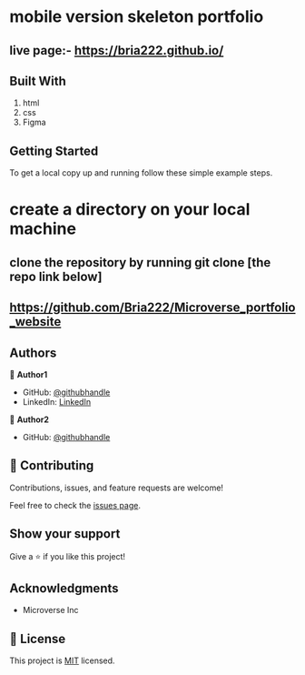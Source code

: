 #  mobile version skeleton portfolio
## live page:- https://bria222.github.io/

## Built With

1. html
2. css
3. Figma

## Getting Started

To get a local copy up and running follow these simple example steps.

# create a directory on your local machine 
## clone the repository by running git clone [the repo link below]
## https://github.com/Bria222/Microverse_portfolio_website

## Authors

👤 **Author1**

- GitHub: [@githubhandle](https://github.com/Bria222)
- LinkedIn: [LinkedIn](www.linkedin.com/in/brian-nyachae-b99492232)

👤 **Author2**

- GitHub: [@githubhandle](https://github.com/Bria222)


## 🤝 Contributing

Contributions, issues, and feature requests are welcome!

Feel free to check the [issues page](../../issues/).

## Show your support

Give a ⭐️ if you like this project!

## Acknowledgments

- Microverse Inc

## 📝 License

This project is [MIT](./MIT.md) licensed.
